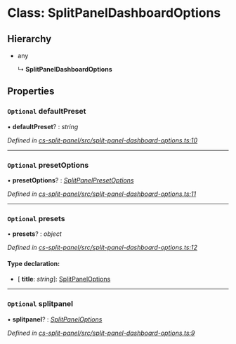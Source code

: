 # Class: SplitPanelDashboardOptions

## Hierarchy

* any

  ↳ **SplitPanelDashboardOptions**

## Properties

### `Optional` defaultPreset

• **defaultPreset**? : *string*

*Defined in [cs-split-panel/src/split-panel-dashboard-options.ts:10](https://github.com/RichardHovenkamp/csnext/blob/40018c3a/packages/cs-split-panel/src/split-panel-dashboard-options.ts#L10)*

___

### `Optional` presetOptions

• **presetOptions**? : *[SplitPanelPresetOptions](_cs_split_panel_src_split_panel_dashboard_options_.splitpanelpresetoptions.md)*

*Defined in [cs-split-panel/src/split-panel-dashboard-options.ts:11](https://github.com/RichardHovenkamp/csnext/blob/40018c3a/packages/cs-split-panel/src/split-panel-dashboard-options.ts#L11)*

___

### `Optional` presets

• **presets**? : *object*

*Defined in [cs-split-panel/src/split-panel-dashboard-options.ts:12](https://github.com/RichardHovenkamp/csnext/blob/40018c3a/packages/cs-split-panel/src/split-panel-dashboard-options.ts#L12)*

#### Type declaration:

* \[ **title**: *string*\]: [SplitPanelOptions](_cs_split_panel_src_split_panel_options_.splitpaneloptions.md)

___

### `Optional` splitpanel

• **splitpanel**? : *[SplitPanelOptions](_cs_split_panel_src_split_panel_options_.splitpaneloptions.md)*

*Defined in [cs-split-panel/src/split-panel-dashboard-options.ts:9](https://github.com/RichardHovenkamp/csnext/blob/40018c3a/packages/cs-split-panel/src/split-panel-dashboard-options.ts#L9)*
